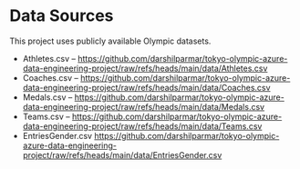 # Data Sources

This project uses publicly available Olympic datasets.

- Athletes.csv – https://github.com/darshilparmar/tokyo-olympic-azure-data-engineering-project/raw/refs/heads/main/data/Athletes.csv
- Coaches.csv –  https://github.com/darshilparmar/tokyo-olympic-azure-data-engineering-project/raw/refs/heads/main/data/Coaches.csv
- Medals.csv –   https://github.com/darshilparmar/tokyo-olympic-azure-data-engineering-project/raw/refs/heads/main/data/Medals.csv
- Teams.csv –    https://github.com/darshilparmar/tokyo-olympic-azure-data-engineering-project/raw/refs/heads/main/data/Teams.csv
- EntriesGender.csv  https://github.com/darshilparmar/tokyo-olympic-azure-data-engineering-project/raw/refs/heads/main/data/EntriesGender.csv

